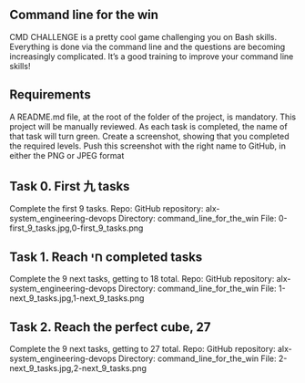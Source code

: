 Command line for the win
---------------------------------------------------------------------------------------------------------
CMD CHALLENGE is a pretty cool game challenging you on Bash skills. Everything is done via the command line and the questions are becoming increasingly complicated. It’s a good training to improve your command line skills!

Requirements
---------------------------------------------------------------------------------------------------------
A README.md file, at the root of the folder of the project, is mandatory. This project will be manually reviewed. As each task is completed, the name of that task will turn green. Create a screenshot, showing that you completed the required levels. Push this screenshot with the right name to GitHub, in either the PNG or JPEG format

Task 0. First 九 tasks
----------------------------------------------------------------------------------------------------------------------
Complete the first 9 tasks. Repo: GitHub repository: alx-system_engineering-devops Directory: command_line_for_the_win File: 0-first_9_tasks.jpg,0-first_9_tasks.png

Task 1. Reach חי completed tasks
---------------------------------------------------------------------------------------------------------------------
Complete the 9 next tasks, getting to 18 total. Repo: GitHub repository: alx-system_engineering-devops Directory: command_line_for_the_win File: 1-next_9_tasks.jpg,1-next_9_tasks.png

Task 2. Reach the perfect cube, 27
-----------------------------------------------------------------------------------------------------------------------
Complete the 9 next tasks, getting to 27 total. Repo: GitHub repository: alx-system_engineering-devops Directory: command_line_for_the_win File: 2-next_9_tasks.jpg,2-next_9_tasks.png
